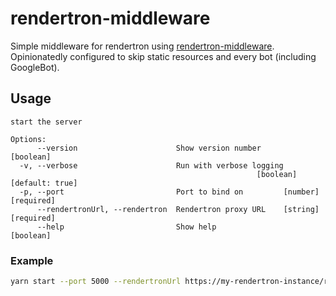 # rendertron-middleware

Simple middleware for rendertron using [rendertron-middleware](https://github.com/GoogleChrome/rendertron/tree/main/middleware).  
Opinionatedly configured to skip static resources and every bot (including GoogleBot).

## Usage

```help
start the server

Options:
      --version                      Show version number               [boolean]
  -v, --verbose                      Run with verbose logging
                                                       [boolean] [default: true]
  -p, --port                         Port to bind on         [number] [required]
      --rendertronUrl, --rendertron  Rendertron proxy URL    [string] [required]
      --help                         Show help                         [boolean]
```

### Example

```bash
yarn start --port 5000 --rendertronUrl https://my-rendertron-instance/render
```
